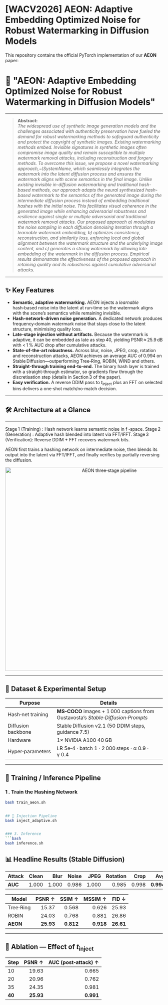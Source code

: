 # [WACV2026] AEON: Adaptive Embedding Optimized Noise for Robust Watermarking in Diffusion Models

This repository contains the official PyTorch implementation of our **AEON** paper:  
# 🌊 **"AEON: Adaptive Embedding Optimized Noise for Robust Watermarking in Diffusion Models"**  

---

> **Abstract:**  
*The widespread use of synthetic image generation models and the challenges associated with authenticity preservation have fueled the demand for robust watermarking methods to safeguard authenticity and protect the copyright of synthetic images. Existing watermarking methods embed. Invisible signatures in synthetic images often compromise image quality and remain susceptible to multiple watermark removal attacks, including reconstruction and forgery methods. To overcome this issue, we propose a novel watermarking approach,~\SystemName, which seamlessly integrates the watermark into the latent diffusion process and ensures the watermark aligns with scene semantics in the final image. Unlike existing invisible in-diffusion watermarking and traditional hash-based methods, our approach adapts the neural synthesized hash-based watermark to the semantics of the generated image during the intermediate diffusion process instead of embedding traditional hashes with the initial noise. This facilitates visual coherence in the generated image while enhancing adversarial robustness and resilience against single or multiple adversarial and traditional watermark removal attacks. Our proposed approach a) modulates the noise sampling in each diffusion denoising iteration through a learnable watermark embedding, b) optimizes consistency, reconstruction, and similarity loss, enforcing local and global alignment between the watermark structure and the underlying image content, and c) generates a strong watermark by allowing late embedding of the watermark in the diffusion process. Empirical results demonstrate the effectiveness of the proposed approach in retaining quality and its robustness against cumulative adversarial attacks.*

---

## ✨ Key Features
- **Semantic, adaptive watermarking.** AEON injects a *learnable* hash‑based noise into the latent at run‑time so the watermark aligns with the scene’s semantics while remaining invisible.  
- **Hash‑network‑driven noise generation.** A dedicated network produces frequency‑domain watermark noise that stays close to the latent structure, minimising quality loss.  
- **Late‑stage injection without artifacts.** Because the watermark is adaptive, it can be embedded as late as step 40, yielding PSNR ≈ 25.9 dB with < 1 % AUC drop after cumulative attacks.  
- **State‑of‑the‑art robustness.** Across blur, noise, JPEG, crop, rotation and reconstruction attacks, AEON achieves an average AUC of 0.994 on Stable Diffusion—outperforming Tree‑Ring, ROBIN, WIND and others.  
- **Straight‑through training end‑to‑end.** The binary hash layer is trained with a straight‑through estimator, so gradients flow through the discretisation step (details in Section 3 of the paper).  
- **Easy verification.** A reverse DDIM pass to *t*<sub>inject</sub> plus an FFT on selected bins delivers a one‑shot match/no‑match decision.

---

## 🛠️ Architecture at a Glance

---



Stage 1  (Training)   : Hash network learns semantic noise in f ‑space.
Stage 2  (Generation) : Adaptive hash blended into latent via FFT/IFFT.
Stage 3  (Verification): Reverse DDIM + FFT recovers watermark bits.

AEON first trains a hashing network on intermediate noise, then blends its output into the latent via FFT/IFFT, and finally verifies by partially reversing the diffusion.

<p align="center">
  <img src="assets/aeon_pipeline.png" width="650" alt="AEON three‑stage pipeline">
</p>

---

## 📁 Dataset & Experimental Setup

| Purpose              | Details                                                                             |
|----------------------|-------------------------------------------------------------------------------------|
| Hash‑net training    | **MS‑COCO** images + 1 000 captions from Gustavosta’s *Stable‑Diffusion‑Prompts*    |
| Diffusion backbone   | Stable Diffusion v2.1 (50 DDIM steps, guidance 7.5)                                 |
| Hardware             | 1× NVIDIA A100 40 GB                                                                |
| Hyper‑parameters     | LR 5e‑4 · batch 1 · 2 000 steps · α 0.9 · γ 0.4                                     |

---

## 🚀 Training / Inference Pipeline

### 1 . Train the Hashing Network
```bash
bash train_aeon.sh


## 🚀 Injection Pipeline
bash inject_adaptive.sh


### 3. Inference
```bash
bash inference.sh

```
## 📊 Headline Results (Stable Diffusion)

| Attack | Clean | Blur | Noise | JPEG | Rotation | Crop | **Avg** |
|--------|------:|-----:|------:|-----:|---------:|-----:|--------:|
| **AUC** | 1.000 | 1.000 | 0.986 | 1.000 | 0.985 | 0.998 | **0.994** |

| Model      | PSNR ↑ | SSIM ↑ | MSSIM ↑ | FID ↓ |
|------------|-------:|-------:|--------:|------:|
| Tree‑Ring  | 15.37  | 0.568  | 0.626   | 25.93 |
| ROBIN      | 24.03  | 0.768  | 0.881   | 26.86 |
| **AEON**   | **25.93** | **0.812** | **0.918** | **26.61** |

---

## 🔬 Ablation — Effect of *t*<sub>inject</sub>

| Step | PSNR ↑ | AUC (post‑attack) ↑ |
|------|-------:|--------------------:|
| 10   | 19.63  | 0.665 |
| 20   | 20.96  | 0.762 |
| 35   | 24.35  | 0.981 |
| **40** | **25.93** | **0.991** |
